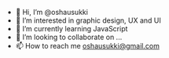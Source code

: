 - 👋 Hi, I’m @oshausukki
- 👀 I’m interested in graphic design, UX and UI
- 🌱 I’m currently learning JavaScript
- 💞️ I’m looking to collaborate on ...
- 📫 How to reach me oshausukki@gmail.com

<!---
oshausukki/oshausukki is a ✨ special ✨ repository because its `README.md` (this file) appears on your GitHub profile.
You can click the Preview link to take a look at your changes.
--->
